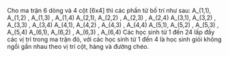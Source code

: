 Cho ma trận 6 dòng và 4 cột [6x4] thì các phần tử bố trí như sau:
A_(1,1), A_(1,2) , A_(1,3) , A_(1,4) 
A_(2,1), A_(2,2) , A_(2,3) , A_(2,4) 
A_(3,1), A_(3,2) , A_(3,3) , A_(3,4) 
A_(4,1), A_(4,2) , A_(4,3) , A_(4,4) 
A_(5,1), A_(5,2) , A_(5,3) , A_(5,4) 
A_(6,1), A_(6,2) , A_(6,3) , A_(6,4) 
Các học sinh từ 1 đến 24 lấp đầy các vị trí trong ma trận đó, với các học sinh từ 1 đến 4 là học sinh giỏi không ngồi gần nhau theo vị trí cột, hàng và đường chéo.